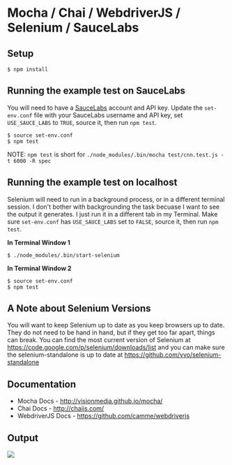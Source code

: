 # Mocha / Chai / WebdriverJS / Selenium / SauceLabs


## Setup

    $ npm install


## Running the example test on SauceLabs
You will need to have a [SauceLabs][saucelabs] account and API key.  Update the `set-env.conf` file with
your SauceLabs username and API key, set `USE_SAUCE_LABS` to `TRUE`, source it, then run `npm test`.

    $ source set-env.conf
    $ npm test

NOTE: `npm test` is short for `./node_modules/.bin/mocha test/cnn.test.js -t 6000 -R spec`


## Running the example test on localhost
Selenium will need to run in a background process, or in a different terminal session.  I don't bother
with backgrounding the task becuase I want to see the output it generates.  I just run it in a different
tab in my Terminal.  Make sure `set-env.conf` has `USE_SAUCE_LABS` set to `FALSE`, source it, then run
`npm test`.

**In Terminal Window 1**

    $ ./node_modules/.bin/start-selenium

**In Terminal Window 2**

    $ source set-env.conf
    $ npm test



## A Note about Selenium Versions
You will want to keep Selenium up to date as you keep browsers up to date.  They do not need to
be hand in hand, but if they get too far apart, things can break.  You can find the most current
version of Selenium at <https://code.google.com/p/selenium/downloads/list> and you can make sure
the selenium-standalone is up to date at <https://github.com/vvo/selenium-standalone>


## Documentation

- Mocha Docs - <http://visionmedia.github.io/mocha/>
- Chai Docs - <http://chaijs.com/>
- WebdriverJS Docs - <https://github.com/camme/webdriverjs>


## Output

![](http://new.tinygrab.com/d34460e8161c5ffd603d17f09c6bbe139dadfc2372.png)




[saucelabs]: https://saucelabs.com
